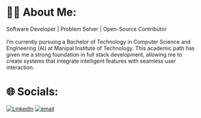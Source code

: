 # 🧑‍💻 About Me:
Software Developer | Problem Solver | Open-Source Contributor<br><br>I’m currently pursuing a Bachelor of Technology in Computer Science and Engineering (AI) at Manipal Institute of Technology. This academic path has given me a strong foundation in full stack development, allowing me to create systems that integrate intelligent features with seamless user interaction.

# 🌐 Socials:
[![LinkedIn](https://img.shields.io/badge/LinkedIn-%230077B5.svg?logo=linkedin&logoColor=white)](https://www.linkedin.com/in/ishanm1603/?utm_source=share&utm_campaign=share_via&utm_content=profile&utm_medium=android_app) [![email](https://img.shields.io/badge/Email-D14836?logo=gmail&logoColor=white)](mailto:ishanm1603@gmail.com) 



